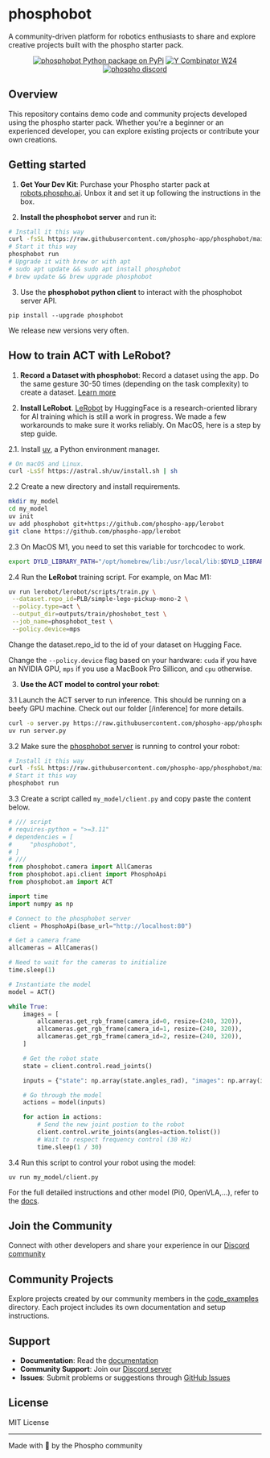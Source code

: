 # phosphobot

A community-driven platform for robotics enthusiasts to share and explore creative projects built with the phospho starter pack.

<div align="center">

<a href="https://pypi.org/project/phosphobot/"><img src="https://img.shields.io/pypi/v/phosphobot?style=flat-square&label=pypi+phospho" alt="phosphobot Python package on PyPi"></a>
<a href="https://www.ycombinator.com/companies/phospho"><img src="https://img.shields.io/badge/Y%20Combinator-W24-orange?style=flat-square" alt="Y Combinator W24"></a>
<a href="https://discord.gg/cbkggY6NSK"><img src="https://img.shields.io/discord/1106594252043071509" alt="phospho discord"></a>

</div>

## Overview

This repository contains demo code and community projects developed using the phospho starter pack. Whether you're a beginner or an experienced developer, you can explore existing projects or contribute your own creations.

## Getting started

1. **Get Your Dev Kit**: Purchase your Phospho starter pack at [robots.phospho.ai](https://robots.phospho.ai). Unbox it and set it up following the instructions in the box.

2. **Install the phosphobot server** and run it:

```bash
# Install it this way
curl -fsSL https://raw.githubusercontent.com/phospho-app/phosphobot/main/install.sh | bash
# Start it this way
phosphobot run
# Upgrade it with brew or with apt
# sudo apt update && sudo apt install phosphobot
# brew update && brew upgrade phosphobot
```

3. Use the **phosphobot python client** to interact with the phosphobot server API.

```
pip install --upgrade phosphobot
```

We release new versions very often.

## How to train ACT with LeRobot?

1. **Record a Dataset with phosphobot**: Record a dataset using the app. Do the same gesture 30-50 times (depending on the task complexity) to create a dataset. [Learn more](https://docs.phospho.ai/basic-usage/dataset-recording)

2. **Install LeRobot**. [LeRobot](https://github.com/huggingface/lerobot) by HuggingFace is a research-oriented library for AI training which is still a work in progress. We made a few workarounds to make sure it works reliably. On MacOS, here is a step by step guide.

2.1. Install [uv](https://docs.astral.sh/uv/), a Python environment manager.

```bash
# On macOS and Linux.
curl -LsSf https://astral.sh/uv/install.sh | sh
```

2.2 Create a new directory and install requirements.

```bash
mkdir my_model
cd my_model
uv init
uv add phosphobot git+https://github.com/phospho-app/lerobot
git clone https://github.com/phospho-app/lerobot
```

2.3 On MacOS M1, you need to set this variable for torchcodec to work.

```bash
export DYLD_LIBRARY_PATH="/opt/homebrew/lib:/usr/local/lib:$DYLD_LIBRARY_PATH"
```

2.4 Run the **LeRobot** training script. For example, on Mac M1:

```bash
uv run lerobot/lerobot/scripts/train.py \
 --dataset.repo_id=PLB/simple-lego-pickup-mono-2 \
 --policy.type=act \
 --output_dir=outputs/train/phoshobot_test \
 --job_name=phosphobot_test \
 --policy.device=mps
```

Change the dataset.repo_id to the id of your dataset on Hugging Face.

Change the `--policy.device` flag based on your hardware: `cuda` if you have an NVIDIA GPU, `mps` if you use a MacBook Pro Sillicon, and `cpu` otherwise.

3. **Use the ACT model to control your robot**:

3.1 Launch the ACT server to run inference. This should be running on a beefy GPU machine. Check out our folder [/inference] for more details.

```bash
curl -o server.py https://raw.githubusercontent.com/phospho-app/phosphobot/refs/heads/main/inference/ACT/server.py
uv run server.py
```

3.2 Make sure the [phosphobot server](https://docs.phospho.ai/installation) is running to control your robot:

```bash
# Install it this way
curl -fsSL https://raw.githubusercontent.com/phospho-app/phosphobot/main/install.sh | bash
# Start it this way
phosphobot run
```

3.3 Create a script called `my_model/client.py` and copy paste the content below.

```python
# /// script
# requires-python = ">=3.11"
# dependencies = [
#     "phosphobot",
# ]
# ///
from phosphobot.camera import AllCameras
from phosphobot.api.client import PhosphoApi
from phosphobot.am import ACT

import time
import numpy as np

# Connect to the phosphobot server
client = PhosphoApi(base_url="http://localhost:80")

# Get a camera frame
allcameras = AllCameras()

# Need to wait for the cameras to initialize
time.sleep(1)

# Instantiate the model
model = ACT()

while True:
    images = [
        allcameras.get_rgb_frame(camera_id=0, resize=(240, 320)),
        allcameras.get_rgb_frame(camera_id=1, resize=(240, 320)),
        allcameras.get_rgb_frame(camera_id=2, resize=(240, 320)),
    ]

    # Get the robot state
    state = client.control.read_joints()

    inputs = {"state": np.array(state.angles_rad), "images": np.array(images)}

    # Go through the model
    actions = model(inputs)

    for action in actions:
        # Send the new joint postion to the robot
        client.control.write_joints(angles=action.tolist())
        # Wait to respect frequency control (30 Hz)
        time.sleep(1 / 30)
```

3.4 Run this script to control your robot using the model:

```
uv run my_model/client.py
```

For the full detailed instructions and other model (Pi0, OpenVLA,...), refer to the [docs](https://docs.phospho.ai/basic-usage/inference).

## Join the Community

Connect with other developers and share your experience in our [Discord community](https://discord.gg/cbkggY6NSK)

## Community Projects

Explore projects created by our community members in the [code_examples](./code_examples) directory. Each project includes its own documentation and setup instructions.

## Support

- **Documentation**: Read the [documentation](https://docs.phospho.ai)
- **Community Support**: Join our [Discord server](https://discord.gg/cbkggY6NSK)
- **Issues**: Submit problems or suggestions through [GitHub Issues](https://github.com/phospho-app/phosphobot/issues)

## License

MIT License

---

Made with 💚 by the Phospho community

